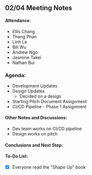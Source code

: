 ## 02/04 Meeting Notes

#### Attendance:
- Ellis Chang
- Thang Phan
- Linh Le
- Bill Wu
- Andrew Ngo
- Jasmine Takei
- Nathan Bui

### Agenda:
- Development Updates
- Design Updates
  - Decided on a design
- Starting Pitch Document Assignment
- CI/CD Pipeline - Phase 1 Assignment


#### Other Notes and Discussions:
- Dev team works on CI/CD pipeline
- Design works on pitch

#### Conclusions and Next Step:


#### To-Do List:
- [x] Everyone read the "Shape Up" book
